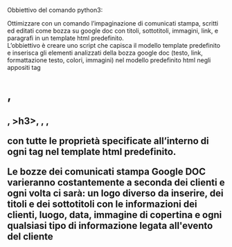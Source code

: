 Obbiettivo del comando python3:

Ottimizzare con un comando l’impaginazione di comunicati stampa, scritti ed editati come bozza su google doc con titoli, sottotitoli, immagini, link, e paragrafi in un template html predefinito.  
L’obbiettivo è creare uno script che capisca il modello template predefinito e inserisca gli elementi analizzati della bozza google doc (testo, link, formattazione testo, colori, immagini) nel modello predefinito html negli appositi tag <h1>, <h2>, >h3>, <img>, <a>, <p> con tutte le proprietà specificate all’interno di ogni tag nel template html predefinito.

Le bozze dei comunicati stampa Google DOC varieranno costantemente a seconda dei clienti e ogni volta ci sarà: un logo diverso da inserire, dei titoli e dei sottotitoli con le informazioni dei clienti, luogo, data, immagine di copertina e ogni qualsiasi tipo di informazione legata all'evento del cliente
